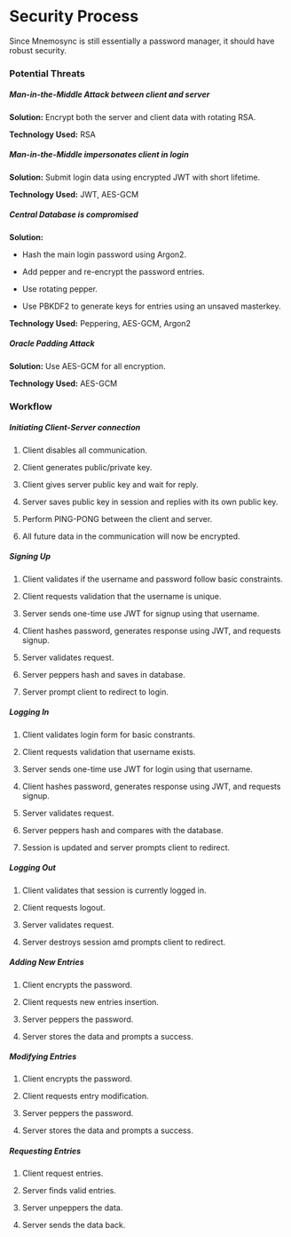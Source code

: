 # Security Process

Since Mnemosync is still essentially a password manager, it should have robust security.

### Potential Threats

##### Man-in-the-Middle Attack between client and server

**Solution:** Encrypt both the server and client data with rotating RSA. 

**Technology Used:** RSA

##### Man-in-the-Middle impersonates client in login

**Solution:** Submit login data using encrypted JWT with short lifetime.

**Technology Used:** JWT, AES-GCM

##### Central Database is compromised

**Solution:** 

- Hash the main login password using Argon2.

- Add pepper and re-encrypt the password entries.

- Use rotating pepper.

- Use PBKDF2 to generate keys for entries using an unsaved masterkey.

**Technology Used:** Peppering, AES-GCM, Argon2

##### Oracle Padding Attack

**Solution:** Use AES-GCM for all encryption.

**Technology Used:** AES-GCM

### Workflow

##### Initiating Client-Server connection

1. Client disables all communication.

2. Client generates public/private key.

3. Client gives server public key and wait for reply.

4. Server saves public key in session and replies with its own public key.

5. Perform PING-PONG between the client and server.

6. All future data in the communication will now be encrypted.

##### Signing Up

1. Client validates if the username and password follow basic constraints.

2. Client requests validation that the username is unique.

3. Server sends one-time use JWT for signup using that username.

4. Client hashes password, generates response using JWT, and requests signup.

5. Server validates request.

6. Server peppers hash and saves in database. 

7. Server prompt client to redirect to login.

##### Logging In

1. Client validates login form for basic constrants.

2. Client requests validation that username exists.

3. Server sends one-time use JWT for login using that username.

4. Client hashes password, generates response using JWT, and requests signup.

5. Server validates request.

6. Server peppers hash and compares with the database.

7. Session is updated and server prompts client to redirect.

##### Logging Out

1. Client validates that session is currently logged in.

2. Client requests logout.

3. Server validates request.

4. Server destroys session amd prompts client to redirect.

##### Adding New Entries

1. Client encrypts the password.

2. Client requests new entries insertion.

3. Server peppers the password.

4. Server stores the data and prompts a success.

##### Modifying Entries

1. Client encrypts the password.

2. Client requests entry modification.

3. Server peppers the password.

4. Server stores the data and prompts a success.

##### Requesting Entries

1. Client request entries.

2. Server finds valid entries.

3. Server unpeppers the data.

4. Server sends the data back.